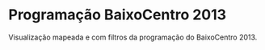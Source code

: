 Programação BaixoCentro 2013
============================

Visualização mapeada e com filtros da programação do BaixoCentro 2013.